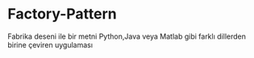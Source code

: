 # Factory-Pattern
Fabrika deseni ile bir metni Python,Java veya Matlab gibi farklı dillerden birine çeviren uygulaması

